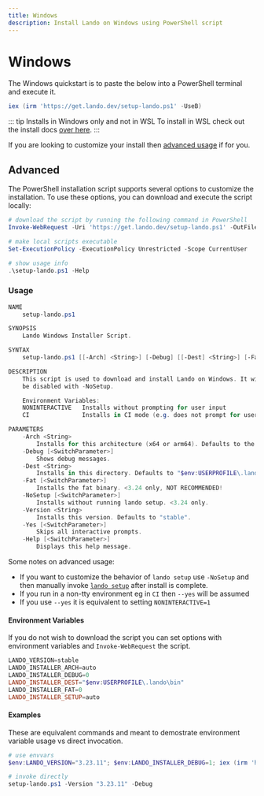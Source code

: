 ```yaml
---
title: Windows
description: Install Lando on Windows using PowerShell script
---
```


# Windows

The Windows quickstart is to paste the below into a PowerShell terminal and execute it.

```powershell
iex (irm 'https://get.lando.dev/setup-lando.ps1' -UseB)
```

::: tip Installs in Windows only and not in WSL
To install in WSL check out the install docs [over here](https://docs.lando.dev/install/wsl.html).
:::

If you are looking to customize your install then [advanced usage](#advanced) if for you.

## Advanced

The PowerShell installation script supports several options to customize the installation. To use these options, you can download and execute the script locally:

```powershell
# download the script by running the following command in PowerShell
Invoke-WebRequest -Uri 'https://get.lando.dev/setup-lando.ps1' -OutFile 'setup-lando.ps1'

# make local scripts executable
Set-ExecutionPolicy -ExecutionPolicy Unrestricted -Scope CurrentUser

# show usage info
.\setup-lando.ps1 -Help
```

### Usage

```powershell
NAME
    setup-lando.ps1

SYNOPSIS
    Lando Windows Installer Script.

SYNTAX
    setup-lando.ps1 [[-Arch] <String>] [-Debug] [[-Dest] <String>] [-Fat] [-NoSetup] [[-Version] <String>] [-Yes] [-Help] [<CommonParameters>]

DESCRIPTION
    This script is used to download and install Lando on Windows. It will also run lando setup on <3.24 but this can
    be disabled with -NoSetup.

    Environment Variables:
    NONINTERACTIVE   Installs without prompting for user input
    CI               Installs in CI mode (e.g. does not prompt for user input)

PARAMETERS
    -Arch <String>
        Installs for this architecture (x64 or arm64). Defaults to the system architecture.
    -Debug [<SwitchParameter>]
        Shows debug messages.
    -Dest <String>
        Installs in this directory. Defaults to "$env:USERPROFILE\.lando\bin".
    -Fat [<SwitchParameter>]
        Installs the fat binary. <3.24 only, NOT RECOMMENDED!
    -NoSetup [<SwitchParameter>]
        Installs without running lando setup. <3.24 only.
    -Version <String>
        Installs this version. Defaults to "stable".
    -Yes [<SwitchParameter>]
        Skips all interactive prompts.
    -Help [<SwitchParameter>]
        Displays this help message.
```

Some notes on advanced usage:

* If you want to customize the behavior of `lando setup` use `-NoSetup` and then manually invoke [`lando setup`](https://docs.lando.dev/cli/setup.html) after install is complete.
* If you run in a non-tty environment eg in `CI` then `--yes` will be assumed
* If you use `--yes` it is equivalent to setting `NONINTERACTIVE=1`

#### Environment Variables

If you do not wish to download the script you can set options with environment variables and `Invoke-WebRequest` the script.

```powershell
LANDO_VERSION=stable
LANDO_INSTALLER_ARCH=auto
LANDO_INSTALLER_DEBUG=0
LANDO_INSTALLER_DEST="$env:USERPROFILE\.lando\bin"
LANDO_INSTALLER_FAT=0
LANDO_INSTALLER_SETUP=auto
```

#### Examples

These are equivalent commands and meant to demostrate environment variable usage vs direct invocation.

```powershell
# use envvars
$env:LANDO_VERSION="3.23.11"; $env:LANDO_INSTALLER_DEBUG=1; iex (irm 'https://get.lando.dev/setup-lando.ps1' -UseB)

# invoke directly
setup-lando.ps1 -Version "3.23.11" -Debug
```
